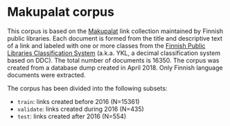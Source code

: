 # Makupalat corpus

This corpus is based on the [Makupalat](https://www.makupalat.fi/) link
collection maintained by Finnish public libraries. Each document is formed
from the title and descriptive text of a link and labeled with one or more
classes from the [Finnish Public Libraries Classification
System](https://finto.fi/ykl/) (a.k.a. YKL, a decimal classification system
based on DDC). The total number of documents is 16350. The corpus was
created from a database dump created in April 2018. Only Finnish language
documents were extracted.

The corpus has been divided into the following subsets:

* `train`: links created before 2016 (N=15361)
* `validate`: links created during 2016 (N=435)
* `test`: links created after 2016 (N=554)

